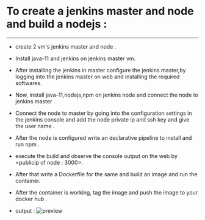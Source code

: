 # To create a jenkins master and node and build a nodejs :
-----
*  create 2 vm's jenkins master and node .
*  Install java-11 and jenkins on jenkins master vm.
*  After installing the jenkins in master configure the jenkins master,by logging into the jenkins master on web and installing the required softwares.
*  Now, install java-11,nodejs,npm on jenkins node and connect the node to jenkins master .
*  Connect the node to master by going into the configuration settings in the jenkins console and add the node private ip and ssh key and give the user name .
*  After the node is configured write an declarative pipeline to install and run npm .
*  execute the build and observe the console output on the web by <publicip of node : 3000>.
*  After that write a Dockerfile for the same and build an image and run the container.
*  After the container is working, tag the image and push the image to your docker hub .
 
* output :
![preview](../../../AWS_Quality_Thoughts/AWS_Screenshots/jan2023_tasks_spc/4thjan/nodejsoutput.png)
